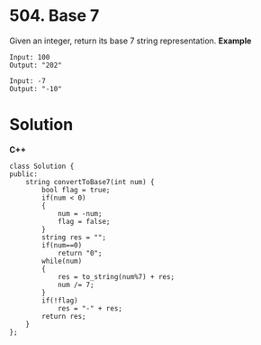 # 504. Base 7
Given an integer, return its base 7 string representation.
**Example**
```
Input: 100
Output: "202"

Input: -7
Output: "-10"

```

# Solution
**C++**
```
class Solution {
public:
    string convertToBase7(int num) {
        bool flag = true;
        if(num < 0)
        {
            num = -num;
            flag = false;
        }
        string res = "";
        if(num==0)
            return "0";
        while(num)
        {
            res = to_string(num%7) + res;
            num /= 7;
        }
        if(!flag)
            res = "-" + res;
        return res;
    }
};
```
